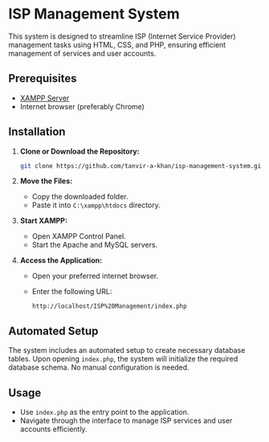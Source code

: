 # ISP Management System

This system is designed to streamline ISP (Internet Service Provider) management tasks using HTML, CSS, and PHP, ensuring efficient management of services and user accounts.

## Prerequisites

- [XAMPP Server](https://www.apachefriends.org/index.html)
- Internet browser (preferably Chrome)

## Installation

1. **Clone or Download the Repository:**

    ```bash
    git clone https://github.com/tanvir-a-khan/isp-management-system.git
    ```

2. **Move the Files:**

    - Copy the downloaded folder.
    - Paste it into `C:\xampp\htdocs` directory.

3. **Start XAMPP:**

    - Open XAMPP Control Panel.
    - Start the Apache and MySQL servers.

4. **Access the Application:**

    - Open your preferred internet browser.
    - Enter the following URL:

        ```
        http://localhost/ISP%20Management/index.php
        ```

## Automated Setup

The system includes an automated setup to create necessary database tables. Upon opening `index.php`, the system will initialize the required database schema. No manual configuration is needed.

## Usage

- Use `index.php` as the entry point to the application.
- Navigate through the interface to manage ISP services and user accounts efficiently.
